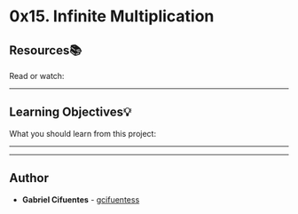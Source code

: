 # 0x15. Infinite Multiplication

## Resources:books:
Read or watch:

---
## Learning Objectives:bulb:
What you should learn from this project:

---
---

## Author
* **Gabriel Cifuentes** - [gcifuentess](https://github.com/gcifuentess/)